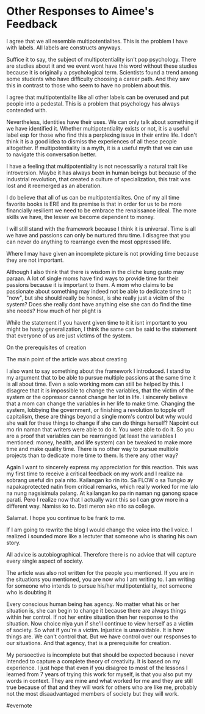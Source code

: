 # Other Responses to Aimee's Feedback

I agree that we all resemble multipotentialites. This is the problem I have with labels. All labels are constructs anyways.

Suffice it to say, the subject of multipotentiality isn't pop psychology. There are studies about it and we event wont have this word without these studies because it is originally a psychological term. Scientists found a trend among some students who have difficulty choosing a career path. And they saw this in contrast to those who seem to have no problem about this.

I agree that multipotentialite like all other labels can be overused and put people into a pedestal. This is a problem that psychology has always contended with.

Nevertheless, identities have their uses. We can only talk about something if we have identified it. Whether multipotentiality exists or not, it is a useful label esp for those who find this a perplexing issue in their entire life. I don't think it is a good idea to dismiss the experiences of all these people altogether. If multipotentiality is a myth, it is a useful myth that we can use to navigate this conversation better.

I have a feeling that multipotentiality is not necessarily a natural trait like introversion. Maybe it has always been in human beings but because of the industrial revolution, that created a culture of specialization, this trait was lost and it reemerged as an aberation.

I do believe that all of us can be multipotentialites. One of my all time favorite books is ERE and its premise is that in order for us to be more financially resilient we need to be embrace the renaissance ideal. The more skills we have, the lesser we become dependent to money.

I will still stand with the framework because I think it is universal. Time is all we have and passions can only be nurtured thru time. I disagree that you can never do anything to rearrange even the most oppressed life.

Where I may have given an incomplete picture is not providing time because they are not important.

Although I also think that there is wisdom in the cliche kung gusto may paraan. A lot of single moms have find ways to provide time for their passions because it is important to them. A mom who claims to be passionate about something may indeed not be able to dedicate time to it "now", but she should really be honest, is she really just a vicitm of the system? Does she really dont have anything else she can do find the time she needs? How much of her plight is

While the statement if you havent given time to it it isnt important to you might be hasty generalization, I think the same can be said to the statement that everyone of us are just victims of the system.

On the prerequisites of creation

The main point of the article was about creating

I also want to say something about the framework I introduced. I stand to my argument that to be able to pursue multiple passions at the same time it is all about time. Even a solo working mom can still be helped by this. I disagree that it is impossible to change the variables, that the victim of the system or the oppressor cannot change her lot in life. I sincerely believe that a mom can change the variables in her life to make time. Changing the system, lobbying the government, or finishing a revolution to topple off capitalism, these are things beyond a single mom's control but why would she wait for these things to change if she can do things herself? Napoint out mo rin naman that writers were able to do it. You were able to do it. So you are a proof that variables can be rearranged (at least the variables I mentioned: money, health, and life system) can be tweaked to make more time and make quality time. There is no other way to pursue multiole projects than to dedicate more time to them. Is there any other way?

Again I want to sincerely express my appreciation for this reaction. This was my first time to receive a critical feedback on my work and I realize na sobrang useful din pala nito. Kailangan ko rin ito. Sa FLOW o sa Tungko ay napakaprotected natin from critical remarks, which really worked for me lalo na nung nagsisimula palang. At kailangan ko pa rin naman ng ganong space parati. Pero I realize now that I actually want this so I can grow more in a different way. Namiss ko to. Dati meron ako nito sa college.

Salamat. I hope you continue to be frank to me.

If I am going to rewrite the blog I would change the voice into the I voice. I realized i sounded more like a lectuter that someone who is sharing his own story.

All advice is autobiographical. Therefore there is no advice that will capture every single aspect of society.

The article was also not written for the people you mentioned. If you are in the situations you mentioned, you are now who I am writing to. I am writing for someone who intends to pursue his/her multipotentiality, not someone who is doubting it

Every conscious human being has agency. No matter what his or her situation is, she can begin to change it because there are always things within her control. If not her entire situation then her response to the situation. Now choice niya yun if she'll continue to view herself as a victim of society. So what if you're a victim. Injustice is unavoidable. It is how things are. We can't control that. But we have control over our responses to our situations. And that agency, that is a prerequisite for creation.

My persoective is incomplete but that should be expected because i never intended to capture a complete theory of creativity. It is based on my experience. I just hope that even if you disagree to most of the lessons I learned from 7 years of trying this work for myself, is that you also put my words in context. They are mine and what worked for me and they are still true because of that and they will work for others who are like me, probably not the most disaadvantaged members of society but they will work.

\#evernote

